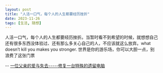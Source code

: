 ```yaml
---
layout: post
title: "人活一口气，每个人的人生都要经历挫折"
date: 2023-11-26
tags: [生活, 随想]
---
```


人活一口气，每个人的人生都要经历挫折。当暂时看不到希望的时候，就想想自己还有很多东西没体验过、还有那么多关心自己的人，不应该就这么放弃。what doesn’t kill you makes you stronger. 世界是你的游乐场，你可以大胆一点，别浪费了这张门票

-- [一位父亲的爱与失去-----修复一台特殊的遗留电脑](https://www.bilibili.com/video/BV13a4y1f7g7/)